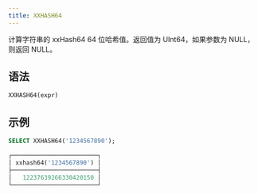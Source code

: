 ```yaml
---
title: XXHASH64
---
```


计算字符串的 xxHash64 64 位哈希值。返回值为 UInt64，如果参数为 NULL，则返回 NULL。

## 语法

```sql
XXHASH64(expr)
```

## 示例

```sql
SELECT XXHASH64('1234567890');

┌────────────────────────┐
│ xxhash64('1234567890') │
├────────────────────────┤
│   12237639266330420150 │
└────────────────────────┘
```